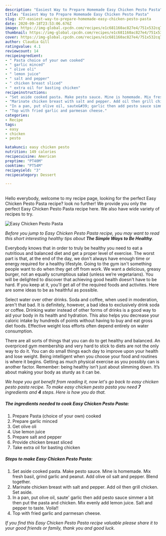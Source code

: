 ```yaml
---
description: "Easiest Way to Prepare Homemade Easy Chicken Pesto Pasta"
title: "Easiest Way to Prepare Homemade Easy Chicken Pesto Pasta"
slug: 477-easiest-way-to-prepare-homemade-easy-chicken-pesto-pasta
date: 2020-09-18T23:53:06.676Z
image: https://img-global.cpcdn.com/recipes/e1c681160ac827e4/751x532cq70/easy-chicken-pesto-pasta-recipe-main-photo.jpg
thumbnail: https://img-global.cpcdn.com/recipes/e1c681160ac827e4/751x532cq70/easy-chicken-pesto-pasta-recipe-main-photo.jpg
cover: https://img-global.cpcdn.com/recipes/e1c681160ac827e4/751x532cq70/easy-chicken-pesto-pasta-recipe-main-photo.jpg
author: Claudia Gill
ratingvalue: 4.1
reviewcount: 14
recipeingredient:
- " Pasta choice of your own cooked"
- " garlic minced"
- " olive oli"
- " lemon juice"
- " salt and pepper"
- " chicken breast sliced"
- " extra oil for basting chicken"
recipeinstructions:
- "Set aside cooked pasta. Make pesto sauce. Mine is homemade. Mix fresh basil, grind garlic and peanut. Add olive oil salt and pepper. Blend together."
- "Marinate chicken breast with salt and pepper. Add oil then grill chicken. Set aside."
- "In a pan, put olive oil, saute&#39; garlic then add pesto sauce simmer a bit then put the pasta and chicken. Mix evenly add lemon juice. Salt and pepper to taste. Voila!!"
- "Top with fried garlic and parmesan cheese."
categories:
- Recipe
tags:
- easy
- chicken
- pesto

katakunci: easy chicken pesto 
nutrition: 149 calories
recipecuisine: American
preptime: "PT40M"
cooktime: "PT54M"
recipeyield: "3"
recipecategory: Dessert

---
```

<br>
Hello everybody, welcome to my recipe page, looking for the perfect Easy Chicken Pesto Pasta recipe? look no further! We provide you only the perfect Easy Chicken Pesto Pasta recipe here. We also have wide variety of recipes to try.
<br>


![Easy Chicken Pesto Pasta](https://img-global.cpcdn.com/recipes/e1c681160ac827e4/751x532cq70/easy-chicken-pesto-pasta-recipe-main-photo.jpg)

<i>Before you jump to Easy Chicken Pesto Pasta recipe, you may want to read this short interesting healthy tips about <strong>The Simple Ways to Be Healthy</strong>.</i>

Everybody knows that in order to truly be healthy you need to eat a nutritious and balanced diet and get a proper level of exercise. The worst part is that, at the end of the day, we don't always have enough time or energy required for a healthy lifestyle. Going to the gym isn't something people want to do when they get off from work. We want a delicious, greasy burger, not an equally scrumptious salad (unless we’re vegetarians). You will be delighted to discover that achieving good health doesn't have to be hard. If you keep at it, you'll get all of the required foods and activites. Here are some ideas to be as healthful as possible.

Select water over other drinks. Soda and coffee, when used in moderation, aren't that bad. It is definitely, however, a bad idea to exclusively drink soda or coffee. Drinking water instead of other forms of drinks is a good way to aid your body in its health and hydration. This also helps you decrease your caloric intake by hundreds of points without having to buy and eat gross diet foods. Effective weight loss efforts often depend entirely on water consumption.

There are all sorts of things that you can do to get healthy and balanced. An overpriced gym membership and very hard to stick to diets are not the only way to do it. You can do small things each day to improve upon your health and lose weight. Being intelligent when you choose your food and routines is where it begins. Getting as much physical exercise as you possibly can is another factor. Remember: being healthy isn’t just about slimming down. It’s about making your body as sturdy as it can be. 


<i>We hope you got benefit from reading it, now let's go back to easy chicken pesto pasta recipe. To make easy chicken pesto pasta you need <strong>7</strong> ingredients and <strong>4</strong> steps. Here is how you do that.
</i>

##### The ingredients needed to cook Easy Chicken Pesto Pasta:

1. Prepare  Pasta (choice of your own) cooked
1. Prepare  garlic minced
1. Get  olive oli
1. Use  lemon juice
1. Prepare  salt and pepper
1. Provide  chicken breast sliced
1. Take  extra oil for basting chicken


##### Steps to make Easy Chicken Pesto Pasta:

1. Set aside cooked pasta. Make pesto sauce. Mine is homemade. Mix fresh basil, grind garlic and peanut. Add olive oil salt and pepper. Blend together.
1. Marinate chicken breast with salt and pepper. Add oil then grill chicken. Set aside.
1. In a pan, put olive oil, saute&#39; garlic then add pesto sauce simmer a bit then put the pasta and chicken. Mix evenly add lemon juice. Salt and pepper to taste. Voila!!
1. Top with fried garlic and parmesan cheese.


<i>If you find this Easy Chicken Pesto Pasta recipe valuable please share it to your good friends or family, thank you and good luck.</i>
